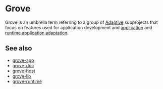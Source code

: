 # Grove

Grove is an umbrella term referring to a group of [Adaptive](def://) subprojects that
focus on features used for application development and [application](def://) and
[runtime application adaptation](def://).

## See also

- [grove-app](def://)
- [grove-doc](def://)
- [grove-host](def://)
- [grove-lib](def://)
- [grove-runtime](def://)